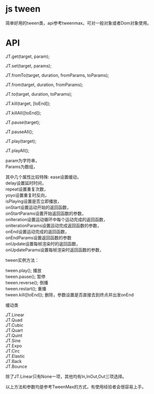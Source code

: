js tween
============

简单好用的tween类，api参考tweenmax。可对一般对象或者Dom对象使用。


API
============

JT.get(target, param);

JT.set(target, params);

JT.fromTo(target, duration, fromParams, toParams);

JT.from(target, duration, fromParams);

JT.to(target, duration, toParams);

JT.kill(target, [toEnd]);

JT.killAll([toEnd]);

JT.pause(target);

JT.pauseAll();

JT.play(target);

JT.playAll();

param为字符串，  
Params为数组，

其中几个属性比较特殊:
ease设置缓动，  
delay设置延时时间，  
repeat设置重复次数，  
yoyo设置重复时反向，  
isPlaying设置是否立即播放，  
onStart设置运动开始的返回函数，  
onStartParams设置开始返回函数的参数，  
onIteration设置运动循环中每个运动完成的返回函数，  
onIterationParams设置运动完成返回函数的参数，  
onEnd设置运动完成的返回函数，  
onEndParams设置返回函数的参数  
onUpdate设置每帧渲染时的返回函数，  
onUpdateParams设置每帧渲染时返回函数的参数，  


tween实例方法：

tween.play(); 播放  
tween.pause(); 暂停  
tween.reverse(); 倒播  
tween.restart(); 重播  
tween.kill([toEnd]); 删除，参数设置是否直接去到终点并出发onEnd



缓动类

JT.Linear  
JT.Quad  
JT.Cubic  
JT.Quart  
JT.Quint  
JT.Sine  
JT.Expo  
JT.Circ  
JT.Elastic  
JT.Back  
JT.Bounce  

除了JT.Linear只有None一项，其他均有In,InOut,Out三项选择。


以上方法和参数均是参考TweenMax的方式，有使用经验者会很容易上手。


